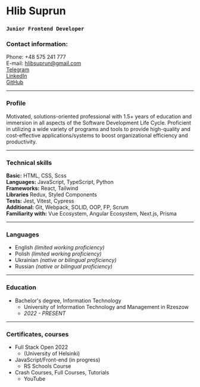 # Hlib Suprun
### `Junior Frontend Developer`

### Contact information:

Phone: +48 575 241 777<br>
E-mail: hlibsuprun@gmail.com<br>
[Telegram](https://t.me/hlibsuprun)<br>
[LinkedIn](linkedin.com/in/hlibsuprun/)<br>
[GitHub](https://github.com/hlibsuprun)<br>

***

### Profile

<p>Motivated, solutions-oriented professional with 1.5+ years of education and immersion in all aspects of the Software Development Life Cycle. Proficient in utilizing a wide variety of programs and tools to provide high-quality and cost-effective applications/systems to boost organizational efficiency and productivity.</p>

***

### Technical skills

**Basic:** HTML, CSS, Scss<br>
**Languages:** JavaScript, TypeScript, Python<br>
**Frameworks:** React, Tailwind<br>
**Libraries** Redux, Styled Components<br>
**Tests:** Jest, Vitest, Cypress<br>
**Additional:** Git, Webpack, SOLID, OOP, FP, Scrum<br>
**Familiarity with:** Vue Ecosystem, Angular Ecosystem, Next.js, Prisma<br>

***

### Languages

* English *(limited working proficiency)*
* Polish *(limited working proficiency)*
* Ukrainian *(native or bilingual proficiency)*
* Russian *(native or bilingual proficiency)*

***

### Education

* Bachelor's degree, Information Technology
  + University of Information Technology and Management in Rzeszow
  + *2022 - PRESENT*

***

### Certificates, courses

* Full Stack Open 2022 
  + (University of Helsinki)
* JavaScript/Front-end (in progress)
  + RS Schools Course
* Crash Courses, Full Courses, Tutorials
  + YouTube
